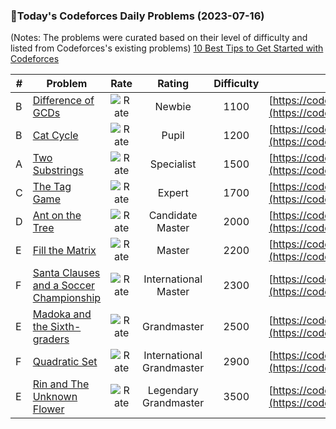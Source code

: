 ### 🌟Today's Codeforces Daily Problems (2023-07-16)
(Notes: The problems were curated based on their level of difficulty and listed from Codeforces's existing problems)
[10 Best Tips to Get Started with Codeforces](https://github.com/ika9810/Codeforces-Daily-Problems/blob/main/10%20Best%20Tips%20to%20Get%20Started%20with%20Codeforces.md)

| # | Problem | Rate| Rating | Difficulty | Contest |
|---| ----- | :--------: | :----------: | :----------: | ---------- |
|B|[Difference of GCDs](https://codeforces.com/contest/1708/problem/B)|![Rate](https://img.shields.io/badge/Newbie-1100-lightgrey)|Newbie|1100|[https://codeforces.com/contest/1708](https://codeforces.com/contest/1708)|
|B|[Cat Cycle](https://codeforces.com/contest/1487/problem/B)|![Rate](https://img.shields.io/badge/Pupil-1200-brightgreen)|Pupil|1200|[https://codeforces.com/contest/1487](https://codeforces.com/contest/1487)|
|A|[Two Substrings](https://codeforces.com/contest/550/problem/A)|![Rate](https://img.shields.io/badge/Specialist-1500-9cf)|Specialist|1500|[https://codeforces.com/contest/550](https://codeforces.com/contest/550)|
|C|[The Tag Game](https://codeforces.com/contest/813/problem/C)|![Rate](https://img.shields.io/badge/Expert-1700-blue)|Expert|1700|[https://codeforces.com/contest/813](https://codeforces.com/contest/813)|
|D|[Ant on the Tree](https://codeforces.com/contest/29/problem/D)|![Rate](https://img.shields.io/badge/Candidate%20Master-2000-blueviolet)|Candidate Master|2000|[https://codeforces.com/contest/29](https://codeforces.com/contest/29)|
|E|[Fill the Matrix](https://codeforces.com/contest/1841/problem/E)|![Rate](https://img.shields.io/badge/Master-2200-orange)|Master|2200|[https://codeforces.com/contest/1841](https://codeforces.com/contest/1841)|
|F|[Santa Clauses and a Soccer Championship](https://codeforces.com/contest/748/problem/F)|![Rate](https://img.shields.io/badge/International%20Master-2300-orange)|International Master|2300|[https://codeforces.com/contest/748](https://codeforces.com/contest/748)|
|E|[Madoka and the Sixth-graders](https://codeforces.com/contest/1647/problem/E)|![Rate](https://img.shields.io/badge/Grandmaster-2500-red)|Grandmaster|2500|[https://codeforces.com/contest/1647](https://codeforces.com/contest/1647)|
|F|[Quadratic Set](https://codeforces.com/contest/1622/problem/F)|![Rate](https://img.shields.io/badge/International%20Grandmaster-2900-red)|International Grandmaster|2900|[https://codeforces.com/contest/1622](https://codeforces.com/contest/1622)|
|E|[Rin and The Unknown Flower](https://codeforces.com/contest/1292/problem/E)|![Rate](https://img.shields.io/badge/Legendary%20Grandmaster-3500-red)|Legendary Grandmaster|3500|[https://codeforces.com/contest/1292](https://codeforces.com/contest/1292)|
